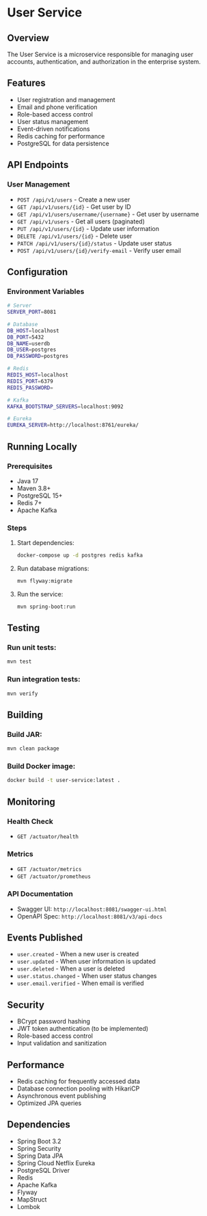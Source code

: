 # User Service

## Overview
The User Service is a microservice responsible for managing user accounts, authentication, and authorization in the enterprise system.

## Features
- User registration and management
- Email and phone verification
- Role-based access control
- User status management
- Event-driven notifications
- Redis caching for performance
- PostgreSQL for data persistence

## API Endpoints

### User Management
- `POST /api/v1/users` - Create a new user
- `GET /api/v1/users/{id}` - Get user by ID
- `GET /api/v1/users/username/{username}` - Get user by username
- `GET /api/v1/users` - Get all users (paginated)
- `PUT /api/v1/users/{id}` - Update user information
- `DELETE /api/v1/users/{id}` - Delete user
- `PATCH /api/v1/users/{id}/status` - Update user status
- `POST /api/v1/users/{id}/verify-email` - Verify user email

## Configuration

### Environment Variables
```bash
# Server
SERVER_PORT=8081

# Database
DB_HOST=localhost
DB_PORT=5432
DB_NAME=userdb
DB_USER=postgres
DB_PASSWORD=postgres

# Redis
REDIS_HOST=localhost
REDIS_PORT=6379
REDIS_PASSWORD=

# Kafka
KAFKA_BOOTSTRAP_SERVERS=localhost:9092

# Eureka
EUREKA_SERVER=http://localhost:8761/eureka/
```

## Running Locally

### Prerequisites
- Java 17
- Maven 3.8+
- PostgreSQL 15+
- Redis 7+
- Apache Kafka

### Steps
1. Start dependencies:
   ```bash
   docker-compose up -d postgres redis kafka
   ```

2. Run database migrations:
   ```bash
   mvn flyway:migrate
   ```

3. Run the service:
   ```bash
   mvn spring-boot:run
   ```

## Testing

### Run unit tests:
```bash
mvn test
```

### Run integration tests:
```bash
mvn verify
```

## Building

### Build JAR:
```bash
mvn clean package
```

### Build Docker image:
```bash
docker build -t user-service:latest .
```

## Monitoring

### Health Check
- `GET /actuator/health`

### Metrics
- `GET /actuator/metrics`
- `GET /actuator/prometheus`

### API Documentation
- Swagger UI: `http://localhost:8081/swagger-ui.html`
- OpenAPI Spec: `http://localhost:8081/v3/api-docs`

## Events Published
- `user.created` - When a new user is created
- `user.updated` - When user information is updated
- `user.deleted` - When a user is deleted
- `user.status.changed` - When user status changes
- `user.email.verified` - When email is verified

## Security
- BCrypt password hashing
- JWT token authentication (to be implemented)
- Role-based access control
- Input validation and sanitization

## Performance
- Redis caching for frequently accessed data
- Database connection pooling with HikariCP
- Asynchronous event publishing
- Optimized JPA queries

## Dependencies
- Spring Boot 3.2
- Spring Security
- Spring Data JPA
- Spring Cloud Netflix Eureka
- PostgreSQL Driver
- Redis
- Apache Kafka
- Flyway
- MapStruct
- Lombok